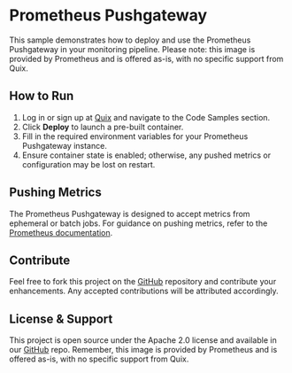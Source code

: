 # Prometheus Pushgateway

This sample demonstrates how to deploy and use the Prometheus Pushgateway in your monitoring pipeline. Please note: this image is provided by Prometheus and is offered as-is, with no specific support from Quix.

## How to Run

1. Log in or sign up at [Quix](https://portal.platform.quix.io/signup?xlink=github) and navigate to the Code Samples section.
2. Click **Deploy** to launch a pre-built container.
3. Fill in the required environment variables for your Prometheus Pushgateway instance.
4. Ensure container state is enabled; otherwise, any pushed metrics or configuration may be lost on restart.

## Pushing Metrics

The Prometheus Pushgateway is designed to accept metrics from ephemeral or batch jobs. For guidance on pushing metrics, refer to the [Prometheus documentation](https://prometheus.io/docs/practices/pushing/).

## Contribute

Feel free to fork this project on the [GitHub](https://github.com/quixio/quix-samples) repository and contribute your enhancements. Any accepted contributions will be attributed accordingly.

## License & Support

This project is open source under the Apache 2.0 license and available in our [GitHub](https://github.com/quixio/quix-samples) repo. Remember, this image is provided by Prometheus and is offered as-is, with no specific support from Quix.
